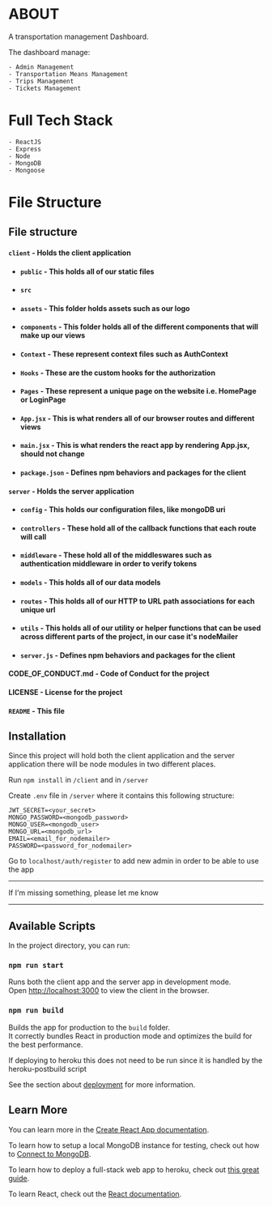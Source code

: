 # ABOUT

A transportation management Dashboard.

The dashboard manage:

    - Admin Management
    - Transportation Means Management
    - Trips Management
    - Tickets Management

# Full Tech Stack

    - ReactJS
    - Express
    - Node
    - MongoDB
    - Mongoose

# File Structure

## File structure

#### `client` - Holds the client application

- #### `public` - This holds all of our static files

- #### `src`

- #### `assets` - This folder holds assets such as our logo

- #### `components` - This folder holds all of the different components that will make up our views

- #### `Context` - These represent context files such as AuthContext

- #### `Hooks` - These are the custom hooks for the authorization

- #### `Pages` - These represent a unique page on the website i.e. HomePage or LoginPage

- #### `App.jsx` - This is what renders all of our browser routes and different views

- #### `main.jsx` - This is what renders the react app by rendering App.jsx, should not change

- #### `package.json` - Defines npm behaviors and packages for the client

#### `server` - Holds the server application

- #### `config` - This holds our configuration files, like mongoDB uri

- #### `controllers` - These hold all of the callback functions that each route will call

- #### `middleware` - These hold all of the middleswares such as authentication middleware in order to verify tokens

- #### `models` - This holds all of our data models

- #### `routes` - This holds all of our HTTP to URL path associations for each unique url

- #### `utils` - This holds all of our utility or helper functions that can be used across different parts of the project, in our case it's nodeMailer

- #### `server.js` - Defines npm behaviors and packages for the client

#### CODE_OF_CONDUCT.md - Code of Conduct for the project

#### LICENSE - License for the project

#### `README` - This file

## Installation

Since this project will hold both the client application and the server application there will be node modules in two different places.

Run `npm install` in `/client` and in `/server`

Create `.env` file in `/server` where it contains this following structure:

```text
JWT_SECRET=<your_secret>
MONGO_PASSWORD=<mongodb_password>
MONGO_USER=<mongodb_user>
MONGO_URL=<mongodb_url>
EMAIL=<email_for_nodemailer>
PASSWORD=<password_for_nodemailer>
```

Go to `localhost/auth/register` to add new admin in order to be able to use the app

---

If I'm missing something, please let me know

---

## Available Scripts

In the project directory, you can run:

### `npm run start`

Runs both the client app and the server app in development mode.<br>
Open [http://localhost:3000](http://localhost:3000) to view the client in the browser.


### `npm run build`

Builds the app for production to the `build` folder.<br>
It correctly bundles React in production mode and optimizes the build for the best performance.

If deploying to heroku this does not need to be run since it is handled by the heroku-postbuild script<br>

See the section about [deployment](https://facebook.github.io/create-react-app/docs/deployment) for more information.

## Learn More

You can learn more in the [Create React App documentation](https://facebook.github.io/create-react-app/docs/getting-started).

To learn how to setup a local MongoDB instance for testing, check out how to [Connect to MongoDB](https://docs.mongodb.com/guides/server/drivers/).

To learn how to deploy a full-stack web app to heroku, check out [this great guide](https://daveceddia.com/deploy-react-express-app-heroku/).

To learn React, check out the [React documentation](https://reactjs.org/).
